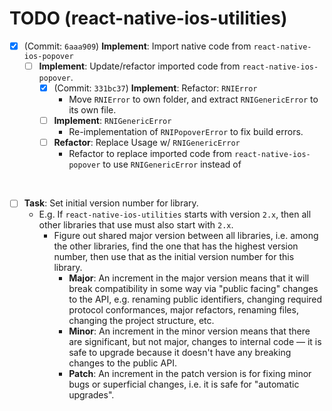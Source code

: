 

# TODO (react-native-ios-utilities)



- [x]  (Commit: `6aaa909`) **Implement**: Import native code from `react-native-ios-popover`
	- [ ] **Implement**: Update/refactor imported code from `react-native-ios-popover`.
		- [x] (Commit: `331bc37`) **Implement**: Refactor: `RNIError` 
			* Move `RNIError` to own folder, and extract `RNIGenericError` to its own file.
		- [ ] **Implement**: `RNIGenericError`
			* Re-implementation of `RNIPopoverError` to fix build errors.
		- [ ] **Refactor**: Replace Usage w/ `RNIGenericError` 
			* Refactor to replace imported code from `react-native-ios-popover` to use `RNIGenericError` instead of 

<br>

- [ ] **Task**: Set initial version number for library.
	* E.g. If `react-native-ios-utilities` starts with version `2.x`, then all other libraries that use must also start with `2.x`.
		* Figure out shared major version between all libraries, i.e. among the other libraries, find the one that has the highest version number, then use that as the initial version number for this library.
			* **Major**: An increment in the major version means that it will break compatibility in some way via "public facing" changes to the API, e.g. renaming public identifiers, changing required protocol conformances, major refactors, renaming files, changing the project structure, etc.
			* **Minor**: An increment in the minor version means that there are significant, but not major, changes to internal code — it is safe to upgrade because it doesn't have any breaking changes to the public API.
			* **Patch**: An increment in the patch version is for fixing minor bugs or superficial changes, i.e. it is safe for "automatic upgrades".



